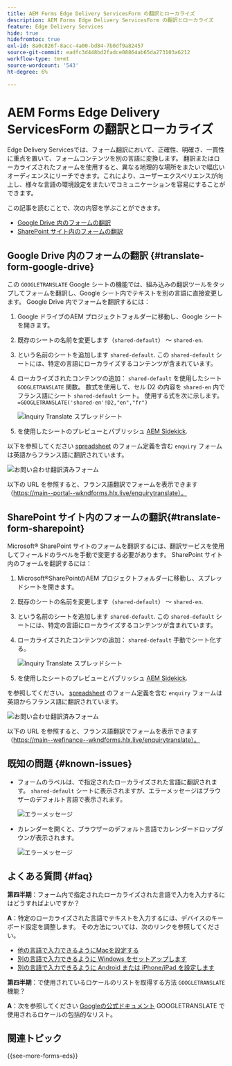 ```yaml
---
title: AEM Forms Edge Delivery ServicesForm の翻訳とローカライズ
description: AEM Forms Edge Delivery ServicesForm の翻訳とローカライズ
feature: Edge Delivery Services
hide: true
hidefromtoc: true
exl-id: 8a0c826f-8acc-4a00-bd84-7b0df9a82457
source-git-commit: eadfc3d448bd2fadce08864ab65da273103a6212
workflow-type: tm+mt
source-wordcount: '543'
ht-degree: 6%

---
```



# AEM Forms Edge Delivery ServicesForm の翻訳とローカライズ

Edge Delivery Servicesでは、フォーム翻訳において、正確性、明確さ、一貫性に重点を置いて、フォームコンテンツを別の言語に変換します。 翻訳またはローカライズされたフォームを使用すると、異なる地理的な場所をまたいで幅広いオーディエンスにリーチできます。これにより、ユーザーエクスペリエンスが向上し、様々な言語の環境設定をまたいでコミュニケーションを容易にすることができます。


この記事を読むことで、次の内容を学ぶことができます。

* [Google Drive 内のフォームの翻訳](#translate-form-google-drive)
* [SharePoint サイト内のフォームの翻訳](#translate-form-sharepoint)

## Google Drive 内のフォームの翻訳 {#translate-form-google-drive}

この `GOOGLETRANSLATE` Google シートの機能では、組み込みの翻訳ツールをタップしてフォームを翻訳し、Google シート内でテキストを別の言語に直接変更します。 Google Drive 内でフォームを翻訳するには：

1. Google ドライブのAEM プロジェクトフォルダーに移動し、Google シートを開きます。
2. 既存のシートの名前を変更します（`shared-default`） ～ `shared-en`.
3. という名前のシートを追加します `shared-default`. この `shared-default` シートには、特定の言語にローカライズするコンテンツが含まれています。
4. ローカライズされたコンテンツの追加： `shared-default` を使用したシート `GOOGLETRANSLATE` 関数。
数式を使用して、セル D2 の内容を `shared-en` 内でフランス語にシート `shared-default` シート。 使用する式を次に示します。
   `=GOOGLETRANSLATE('shared-en'!D2,"en","fr")`

   ![Inquiry Translate スプレッドシート](/help/forms/assets/translate-enquiry-spreadsheet.png)

5. を使用したシートのプレビューとパブリッシュ [AEM Sidekick](https://www.aem.live/developer/tutorial#preview-and-publish-your-content).

以下を参照してください [spreadsheet](/help/forms/assets/enquirytranslate.xlsx) のフォーム定義を含む `enquiry` フォームは英語からフランス語に翻訳されています。

![お問い合わせ翻訳済みフォーム](/help/forms/assets/translate-form-french.png)

以下の URL を参照すると、フランス語翻訳でフォームを表示できます（https://main--portal--wkndforms.hlx.live/enquirytranslate）。

## SharePoint サイト内のフォームの翻訳{#translate-form-sharepoint}

Microsoft® SharePoint サイトのフォームを翻訳するには、翻訳サービスを使用してフィールドのラベルを手動で変更する必要があります。 SharePoint サイト内のフォームを翻訳するには：

1. Microsoft®SharePointのAEM プロジェクトフォルダーに移動し、スプレッドシートを開きます。
2. 既存のシートの名前を変更します（`shared-default`） ～ `shared-en`.
3. という名前のシートを追加します `shared-default`. この `shared-default` シートには、特定の言語にローカライズするコンテンツが含まれています。
4. ローカライズされたコンテンツの追加： `shared-default` 手動でシート化する。

   ![Inquiry Translate スプレッドシート](/help/forms/assets/translate-enquiry-sp-spreadsheet.png)

5. を使用したシートのプレビューとパブリッシュ [AEM Sidekick](https://www.aem.live/developer/tutorial#preview-and-publish-your-content).

を参照してください。 [spreadsheet](/help/forms/assets/enquirytranslate-sp.xlsx) のフォーム定義を含む `enquiry` フォームは英語からフランス語に翻訳されています。

![お問い合わせ翻訳済みフォーム](/help/forms/assets/translate-form-french.png)

以下の URL を参照すると、フランス語翻訳でフォームを表示できます（https://main--wefinance--wkndforms.hlx.live/enquirytranslate）。

## 既知の問題 {#known-issues}

* フォームのラベルは、で指定されたローカライズされた言語に翻訳されます。 `shared-default` シートに表示されますが、エラーメッセージはブラウザーのデフォルト言語で表示されます。

  ![エラーメッセージ](/help/forms/assets/translate-error-message.png)

* カレンダーを開くと、ブラウザーのデフォルト言語でカレンダードロップダウンが表示されます。

  ![エラーメッセージ](/help/forms/assets/translate-calender-display.png)


## よくある質問 {#faq}

**第四半期**：フォーム内で指定されたローカライズされた言語で入力を入力するにはどうすればよいですか？

**A**：特定のローカライズされた言語でテキストを入力するには、デバイスのキーボード設定を調整します。 その方法については、次のリンクを参照してください。

* [他の言語で入力できるようにMacを設定する](https://support.apple.com/en-in/guide/mac-help/mchlp1406/mac)
* [別の言語で入力できるように Windows をセットアップします](https://support.microsoft.com/en-us/windows/manage-the-input-and-display-language-settings-in-windows-12a10cb4-8626-9b77-0ccb-5013e0c7c7a2#:~:text=Select%20the%20Start%20%3E%20Settings%20%3E%20Time,you%20want%2C%20then%20select%20Options)
* [別の言語で入力できるように Android または iPhone/iPad を設定します](https://support.google.com/gboard/answer/7068494?hl=en&amp;co=GENIE.Platform%3DAndroid)


**第四半期**：で使用されているロケールのリストを取得する方法 `GOOGLETRANSLATE` 機能？

**A**：次を参照してください [Googleの公式ドキュメント](https://cloud.google.com/translate/docs/languages) GOOGLETRANSLATE で使用されるロケールの包括的なリスト。

## 関連トピック

{{see-more-forms-eds}}

